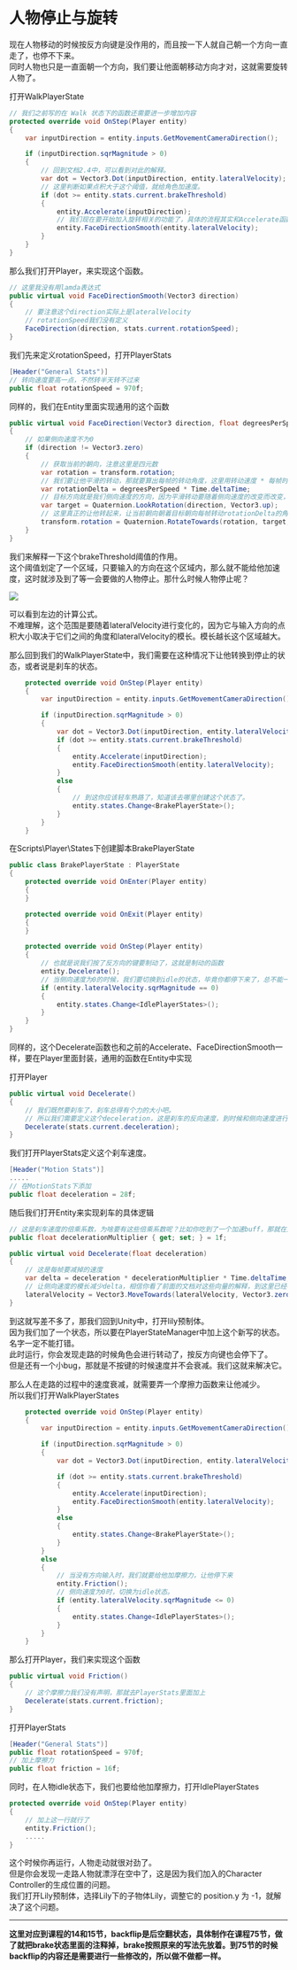 # 人物停止与旋转

现在人物移动的时候按反方向键是没作用的，而且按一下人就自己朝一个方向一直走了，也停不下来。\
同时人物也只是一直面朝一个方向，我们要让他面朝移动方向才对，这就需要旋转人物了。

打开WalkPlayerState

```csharp
// 我们之前写的在 Walk 状态下的函数还需要进一步增加内容
protected override void OnStep(Player entity)
{
    var inputDirection = entity.inputs.GetMovementCameraDirection();

    if (inputDirection.sqrMagnitude > 0)
    {
        // 回到文档2.4中，可以看到对此的解释。
        var dot = Vector3.Dot(inputDirection, entity.lateralVelocity);
        // 这里判断如果点积大于这个阈值，就给角色加速度。
        if (dot >= entity.stats.current.brakeThreshold)
        {
            entity.Accelerate(inputDirection);
            // 我们现在要开始加入旋转相关的功能了，具体的流程其实和Accelerate函数相似，因为player要转身，怪物也要转身，它们的具体实现可能不同，但是底层的逻辑还是一样的。
            entity.FaceDirectionSmooth(entity.lateralVelocity);
        }
    }
}
```

那么我们打开Player，来实现这个函数。

```csharp
// 这里我没有用lamda表达式
public virtual void FaceDirectionSmooth(Vector3 direction)
{ 
    // 要注意这个direction实际上是lateralVelocity
    // rotationSpeed我们没有定义
    FaceDirection(direction, stats.current.rotationSpeed);
}
```

我们先来定义rotationSpeed，打开PlayerStats

```csharp
[Header("General Stats")] 
// 转向速度要高一点，不然转半天转不过来
public float rotationSpeed = 970f;
```

同样的，我们在Entity里面实现通用的这个函数

```csharp
public virtual void FaceDirection(Vector3 direction, float degreesPerSpeed)
{
    // 如果侧向速度不为0
    if (direction != Vector3.zero)
    {
        // 获取当前的朝向，注意这里是四元数
        var rotation = transform.rotation;
        // 我们要让他平滑的转动，那就要算出每帧的转动角度，这里用转动速度 * 每帧时间
        var rotationDelta = degreesPerSpeed * Time.deltaTime;
        // 目标方向就是我们侧向速度的方向，因为平滑转动要随着侧向速度的改变而改变，所以让他绕y轴正方向进行旋转。
        var target = Quaternion.LookRotation(direction, Vector3.up);
        // 这里真正的让他转起来，让当前朝向朝着目标朝向每帧转动rotationDelta的角度进行旋转。
        transform.rotation = Quaternion.RotateTowards(rotation, target, rotationDelta);
    }
}
```

我们来解释一下这个brakeThreshold阈值的作用。\
这个阈值划定了一个区域，只要输入的方向在这个区域内，那么就不能给他加速度，这时就涉及到了等一会要做的人物停止。那什么时候人物停止呢？

![](./images/brakeThresholdArea.png)

可以看到左边的计算公式。\
不难理解，这个范围是要随着lateralVelocity进行变化的，因为它与输入方向的点积大小取决于它们之间的角度和lateralVelocity的模长。模长越长这个区域越大。

那么回到我们的WalkPlayerState中，我们需要在这种情况下让他转换到停止的状态，或者说是刹车的状态。

```csharp
    protected override void OnStep(Player entity)
    {
        var inputDirection = entity.inputs.GetMovementCameraDirection();

        if (inputDirection.sqrMagnitude > 0)
        {
            var dot = Vector3.Dot(inputDirection, entity.lateralVelocity);
            if (dot >= entity.stats.current.brakeThreshold)
            {
                entity.Accelerate(inputDirection);
                entity.FaceDirectionSmooth(entity.lateralVelocity);
            }
            else
            {
                // 到这你应该轻车熟路了，知道该去哪里创建这个状态了。
                entity.states.Change<BrakePlayerState>();
            }
        }
    }
```

在Scripts\Player\States下创建脚本BrakePlayerState

```csharp
public class BrakePlayerState : PlayerState
{
    protected override void OnEnter(Player entity)
    {
    }

    protected override void OnExit(Player entity)
    {
    }

    protected override void OnStep(Player entity)
    {
        // 也就是说我们按了反方向的键要制动了，这就是制动的函数
        entity.Decelerate();
        // 当侧向速度为0的时候，我们要切换到idle的状态，毕竟你都停下来了，总不能一直是刹车的动作吧
        if (entity.lateralVelocity.sqrMagnitude == 0)
        {
            entity.states.Change<IdlePlayerStates>();
        }
    }
}
```

同样的，这个Decelerate函数也和之前的Accelerate、FaceDirectionSmooth一样，要在Player里面封装，通用的函数在Entity中实现

打开Player

```csharp
public virtual void Decelerate()
{
    // 我们既然要刹车了，刹车总得有个力的大小吧。
    // 所以我们需要定义这个deceleration，这是刹车的反向速度，到时候和侧向速度进行抵消。
    Decelerate(stats.current.deceleration);
}
```

我们打开PlayerStats定义这个刹车速度。

```csharp
[Header("Motion Stats")] 
.....
// 在MotionStats下添加
public float deceleration = 28f;
```

随后我们打开Entity来实现刹车的具体逻辑

```csharp
// 这是刹车速度的倍乘系数，为啥要有这些倍乘系数呢？比如你吃到了一个加速buff，那就在这里进行加成，让速度倍乘系数增大，那你的速度也就会相应的增大。这些都是为了后期加入各种功能做的准备。如果你一开始设计的时候就没想到这里，到时候要加入buff功能，是不是就要从最底层开始一个一个加，那就容易乱套了。
public float decelerationMultiplier { get; set; } = 1f;

public virtual void Decelerate(float deceleration)
{
    // 这是每帧要减掉的速度
    var delta = deceleration * decelerationMultiplier * Time.deltaTime;
    // 让侧向速度的模长减少delta，相信你看了前面的文档对这些向量的解释，到这里已经不需要再赘述了。
    lateralVelocity = Vector3.MoveTowards(lateralVelocity, Vector3.zero, delta);
}
```

到这就写差不多了，那我们回到Unity中，打开lily预制体。\
因为我们加了一个状态，所以要在PlayerStateManager中加上这个新写的状态。名字一定不能打错。\
此时运行，你会发现走路的时候角色会进行转动了，按反方向键也会停下了。\
但是还有一个小bug，那就是不按键的时候速度并不会衰减。我们这就来解决它。

那么人在走路的过程中的速度衰减，就需要弄一个摩擦力函数来让他减少。\
所以我们打开WalkPlayerStates

```csharp
    protected override void OnStep(Player entity)
    {
        var inputDirection = entity.inputs.GetMovementCameraDirection();

        if (inputDirection.sqrMagnitude > 0)
        {
            var dot = Vector3.Dot(inputDirection, entity.lateralVelocity);

            if (dot >= entity.stats.current.brakeThreshold)
            {
                entity.Accelerate(inputDirection);
                entity.FaceDirectionSmooth(entity.lateralVelocity);
            }
            else
            {
                entity.states.Change<BrakePlayerState>();
            }
        }
        else
        {
            // 当没有方向输入时，我们就要给他加摩擦力，让他停下来
            entity.Friction();
            // 侧向速度为0时，切换为idle状态。
            if (entity.lateralVelocity.sqrMagnitude <= 0)
            {
                entity.states.Change<IdlePlayerStates>();
            }
        }
    }
```

那么打开Player，我们来实现这个函数

```csharp
public virtual void Friction()
{
    // 这个摩擦力我们没有声明，那就去PlayerStats里面加上
    Decelerate(stats.current.friction);
}
```

打开PlayerStats

```csharp
[Header("General Stats")] 
public float rotationSpeed = 970f;
// 加上摩擦力
public float friction = 16f;
```

同时，在人物idle状态下，我们也要给他加摩擦力，打开IdlePlayerStates

```csharp
protected override void OnStep(Player entity)
{
    // 加上这一行就行了
    entity.Friction();
    .....
}
```

这个时候你再运行，人物走动就很对劲了。\
但是你会发现一走路人物就漂浮在空中了，这是因为我们加入的Character Controller的生成位置的问题。\
我们打开Lily预制体，选择Lily下的子物体Lily，调整它的 position.y 为 -1，就解决了这个问题。

---

**这里对应到课程的14和15节，backflip是后空翻状态，具体制作在课程75节，做了就把brake状态里面的注释掉，brake按照原来的写法先放着。到75节的时候backflip的内容还是需要进行一些修改的，所以做不做都一样。**